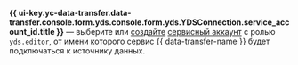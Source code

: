 
**{{ ui-key.yc-data-transfer.data-transfer.console.form.yds.console.form.yds.YDSConnection.service_account_id.title }}** — выберите или [создайте](../../../../../iam/operations/sa/create.md) [сервисный аккаунт](../../../../../iam/concepts/users/service-accounts.md) с ролью `yds.editor`, от имени которого сервис {{ data-transfer-name }} будет подключаться к источнику данных.

